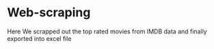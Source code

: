 # Web-scraping
Here We scrapped out the top rated movies from IMDB data and finally exported into excel file
